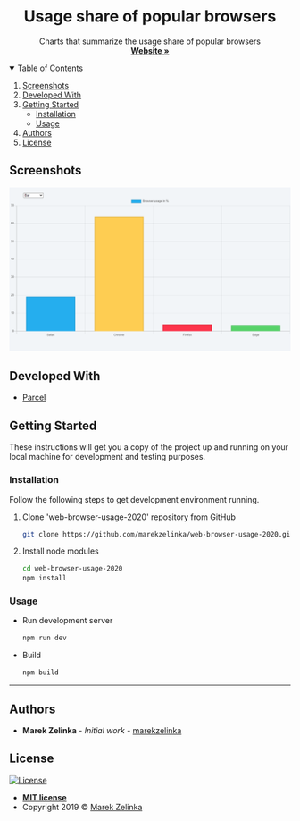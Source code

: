 <div align="center">
  <h1>Usage share of popular browsers</h3>
  <p>
    Charts that summarize the usage share of popular browsers
    <br />
    <a href="https://inventory-ten.vercel.app/"><strong>Website »</strong></a>
  </p>
</div>

<!-- TABLE OF CONTENTS -->
<details open="open">
  <summary>Table of Contents</summary>
  <ol>
    <li>
      <a href="#screenshots">Screenshots</a>
    </li>
    <li>
      <a href="#developed-with">Developed With</a>
    </li>
    <li>
      <a href="#getting-started">Getting Started</a>
      <ul>
        <li><a href="#installation">Installation</a></li>
        <li><a href="#usage">Usage</a></li>
      </ul>
    </li>
    <li><a href="#authors">Authors</a></li>
    <li><a href="#license">License</a></li>
  </ol>
</details>

## Screenshots

![](./screenshot.png)

## Developed With

- [Parcel](https://parceljs.org/)

## Getting Started

These instructions will get you a copy of the project up and running on your local machine for development and testing purposes.

### Installation

Follow the following steps to get development environment running.

1. Clone 'web-browser-usage-2020' repository from GitHub

   ```sh
   git clone https://github.com/marekzelinka/web-browser-usage-2020.git
   ```

1. Install node modules

   ```sh
   cd web-browser-usage-2020
   npm install
   ```

### Usage

- Run development server
  ```sh
  npm run dev
  ```
- Build
  ```sh
  npm build
  ```

---

## Authors

- **Marek Zelinka** - _Initial work_ - [marekzelinka](https://github.com/marekzelinka)

## License

[![License](http://img.shields.io/:license-mit-blue.svg?style=flat-square)](http://badges.mit-license.org)

- **[MIT license](http://opensource.org/licenses/mit-license.php)**
- Copyright 2019 © <a href="https://github.com/marekzelinka" target="_blank" rel="noopener noreferrer">Marek Zelinka</a>
